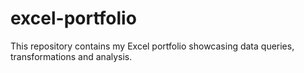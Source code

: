 # excel-portfolio
This repository contains my Excel portfolio showcasing data queries, transformations and analysis. 
